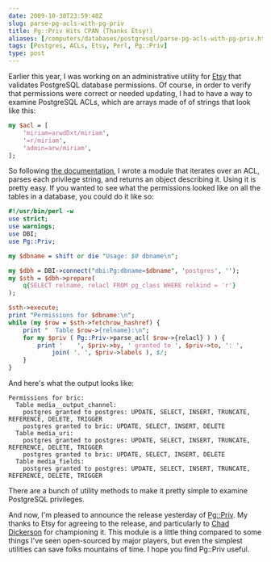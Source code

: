 ```yaml
--- 
date: 2009-10-30T23:59:48Z
slug: parse-pg-acls-with-pg-priv
title: Pg::Priv Hits CPAN (Thanks Etsy!)
aliases: [/computers/databases/postgresql/parse-pg-acls-with-pg-priv.html]
tags: [Postgres, ACLs, Etsy, Perl, Pg::Priv]
type: post
---
```


Earlier this year, I was working on an administrative utility for [Etsy] that
validates PostgreSQL database permissions. Of course, in order to verify that
permissions were correct or needed updating, I had to have a way to examine
PostgreSQL ACLs, which are arrays made of of strings that look like this:

``` perl
my $acl = [
    'miriam=arwdDxt/miriam',
    '=r/miriam',
    'admin=arw/miriam',
];
```

So following [the documentation], I wrote a module that iterates over an ACL,
parses each privilege string, and returns an object describing it. Using it is
pretty easy. If you wanted to see what the permissions looked like on all the
tables in a database, you could do it like so:

``` perl
#!/usr/bin/perl -w
use strict;
use warnings;
use DBI;
use Pg::Priv;

my $dbname = shift or die "Usage: $0 dbname\n";

my $dbh = DBI->connect("dbi:Pg:dbname=$dbname", 'postgres', '');
my $sth = $dbh->prepare(
    q{SELECT relname, relacl FROM pg_class WHERE relkind = 'r'}
);

$sth->execute;
print "Permissions for $dbname:\n";
while (my $row = $sth->fetchrow_hashref) {
    print "  Table $row->{relname}:\n";
    for my $priv ( Pg::Priv->parse_acl( $row->{relacl} ) ) {
        print '    ', $priv->by, ' granted to ', $priv->to, ': ',
            join( ', ', $priv->labels ), $/;
    }
}
```

And here's what the output looks like:

    Permissions for bric:
      Table media__output_channel:
        postgres granted to postgres: UPDATE, SELECT, INSERT, TRUNCATE, REFERENCE, DELETE, TRIGGER
        postgres granted to bric: UPDATE, SELECT, INSERT, DELETE
      Table media_uri:
        postgres granted to postgres: UPDATE, SELECT, INSERT, TRUNCATE, REFERENCE, DELETE, TRIGGER
        postgres granted to bric: UPDATE, SELECT, INSERT, DELETE
      Table media_fields:
        postgres granted to postgres: UPDATE, SELECT, INSERT, TRUNCATE, REFERENCE, DELETE, TRIGGER

There are a bunch of utility methods to make it pretty simple to examine
PostgreSQL privileges.

And now, I'm pleased to announce the release yesterday of [Pg::Priv]. My thanks
to Etsy for agreeing to the release, and particularly to [Chad Dickerson] for
championing it. This module is a little thing compared to some things I've seen
open-sourced by major players, but even the simplest utilities can save folks
mountains of time. I hope you find Pg::Priv useful.

  [Etsy]: http://www.etsy.com/
  [the documentation]: https://www.postgresql.org/docs/current/static/sql-grant.html#SQL-GRANT-NOTES
    "PostgreSQL: “GRANT — Notes”"
  [Pg::Priv]: http://search.cpan.org/perldoc?Pg::Priv "Pg::Priv on CPAN"
  [Chad Dickerson]: http://chaddickerson.com/
